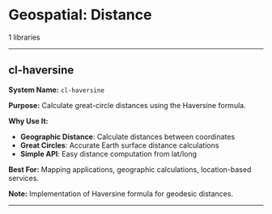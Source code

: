 # Geospatial: Distance

1 libraries

---

## cl-haversine

**System Name:** `cl-haversine`

**Purpose:** Calculate great-circle distances using the Haversine formula.

**Why Use It:**
- **Geographic Distance**: Calculate distances between coordinates
- **Great Circles**: Accurate Earth surface distance calculations
- **Simple API**: Easy distance computation from lat/long

**Best For:** Mapping applications, geographic calculations, location-based services.

**Note:** Implementation of Haversine formula for geodesic distances.

---


